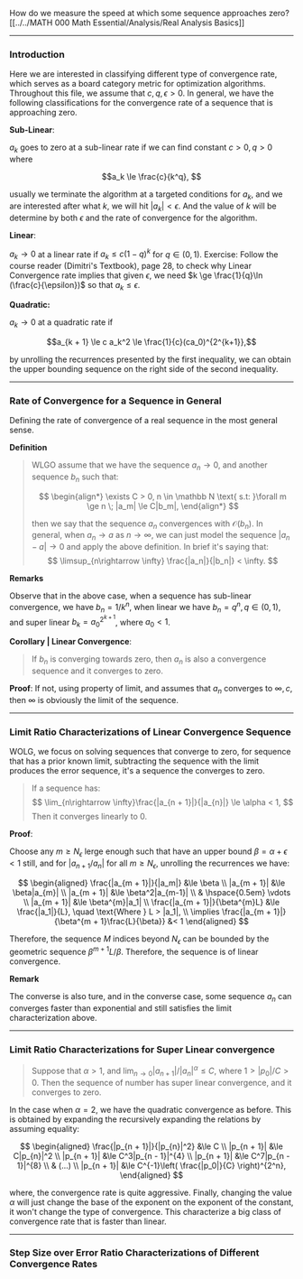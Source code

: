 How do we measure the speed at which some sequence approaches zero? 
[[../../MATH 000 Math Essential/Analysis/Real Analysis Basics]]


---

### **Introduction**

Here we are interested in classifying different type of convergence rate, which serves as a board category metric for optimization algorithms. Throughout this file, we assume that $c, q, \epsilon > 0$. In general, we have the following classifications for the convergence rate of a sequence that is approaching zero. 

**Sub-Linear**:

$a_k$ goes to zero at a sub-linear rate if we can find constant $c>0, q > 0$ where 

$$a_k \le \frac{c}{k^q}, $$

usually we terminate the algorithm at a targeted conditions for $a_k$, and we are interested after what $k$, we will hit $|a_k| < \epsilon$. And the value of $k$ will be determine by both $\epsilon$ and the rate of convergence for the algorithm. 

**Linear**: 

$a_k\rightarrow 0$  at a linear rate if $a_k\le c(1 - q)^k$ for $q \in (0, 1)$. Exercise: Follow the course reader (Dimitri's Textbook), page 28, to check why Linear Convergence rate implies that given $\epsilon$, we need $k \ge \frac{1}{q}\ln (\frac{c}{\epsilon})$ so that $a_k\le \epsilon$. 

**Quadratic:**

$a_k\rightarrow 0$ at a quadratic rate if 

$$a_{k + 1} \le c a_k^2 \le \frac{1}{c}(ca_0)^{2^{k+1}},$$

by unrolling the recurrences presented by the first inequality, we can obtain the upper bounding sequence on the right side of the second inequality. 


---
### **Rate of Convergence for a Sequence in General**

Defining the rate of convergence of a real sequence in the most general sense. 

**Definition**

>WLGO assume that we have the sequence $a_n \rightarrow 0$, and another sequence $b_n$ such that: 
> 
> $$
> \begin{align*}
>    \exists C > 0, n \in \mathbb N \text{ s.t: }\forall m \ge n \; |a_m| \le C|b_m|, 
> \end{align*}
> $$
> 
> then we say that the sequence $a_n$ convergences with $\mathcal O(b_n)$. In general, when $a_n \rightarrow a$ as $n\rightarrow \infty$, we can just model the sequence $|a_n - a|\rightarrow 0$ and apply the above definition. In brief it's saying that:
> $$
>   \limsup_{n\rightarrow \infty} \frac{|a_n|}{|b_n|} < \infty. 
> $$


**Remarks**

Observe that in the above case, when a sequence has sub-linear convergence, we have $b_n = 1/k^{n}$, when linear we have $b_n = q^n, q\in (0, 1)$, and super linear $b_k = a_0^{2^{k + 1}}$, where $a_0 <1$. 

**Corollary | Linear Convergence**: 

> If $b_n$ is converging towards zero, then $a_n$ is also a convergence sequence and it converges to zero. 

**Proof**: 
If not, using property of limit, and assumes that $a_n$ converges to ${\infty, c}$, then $\infty$ is obviously the limit of the sequence. 


---
### **Limit Ratio Characterizations of Linear Convergence Sequence**

WOLG, we focus on solving sequences that converge to zero, for sequence that has a prior known limit, subtracting the sequence with the limit produces the error sequence, it's a sequence the converges to zero. 

> If a sequence has: 
> $$
>   \lim_{n\rightarrow \infty}\frac{|a_{n + 1}|}{|a_{n}|} \le \alpha < 1, 
> $$
> Then it converges linearly to $0$. 


**Proof**:

Choose any $m \ge N_\epsilon$ lerge enough such that have an upper bound $\beta = \alpha + \epsilon < 1$ still, and for $|a_{n +1}/a_n|$ for all $m \ge N_\epsilon$, unrolling the recurrences we have: 

$$
\begin{aligned}
    \frac{|a_{m + 1}|}{|a_m|} &\le \beta
    \\
    |a_{m + 1}| &\le \beta|a_{m}|
    \\
    |a_{m + 1}| &\le \beta^2|a_{m-1}|
    \\
    & \hspace{0.5em} \vdots
    \\
    |a_{m + 1}| &\le \beta^{m}|a_1|
    \\
    \frac{|a_{m + 1}|}{\beta^{m}L} &\le \frac{|a_1|}{L}, \quad \text{Where } L > |a_1|, 
    \\
    \implies 
    \frac{|a_{m + 1}|}{\beta^{m + 1}\frac{L}{\beta}} &< 1
\end{aligned}
$$

Therefore, the sequence $M$ indices beyond $N_\epsilon$ can be bounded by the geometric sequence $\beta^{m +1}L/\beta$. Therefore, the sequence is of linear convergence. 

**Remark**

The converse is also ture, and in the converse case, some sequence $a_n$ can converges faster than exponential and still satisfies the limit characterization above. 


---
### **Limit Ratio Characterizations for Super Linear convergence**

> Suppose that $\alpha > 1$, and $\lim_{n\rightarrow 0}|a_{n + 1}|/|a_{n}|^\alpha \le C$, where $1 > |p_0|/C > 0$. Then the sequence of number has super linear convergence, and it converges to zero. 

In the case when $\alpha = 2$, we have the quadratic convergence as before. This is obtained by expanding the recursively expanding the relations by assuming equality: 

$$
\begin{aligned}
    \frac{|p_{n + 1}|}{|p_{n}|^2} &\le C
    \\
    |p_{n + 1}| &\le C|p_{n}|^2
    \\
    |p_{n + 1}| &\le C^3|p_{n - 1}|^{4}
    \\
    |p_{n + 1}| &\le C^7|p_{n - 1}|^{8}
    \\
    & (...)
    \\
    |p_{n + 1}| &\le C^{-1}\left(
        \frac{|p_0|}{C}
    \right)^{2^n}, 
\end{aligned}
$$

where, the convergence rate is quite aggressive. Finally, changing the value $\alpha$ will just change the base of the exponent on the exponent of the constant, it won't change the type of convergence. This characterize a big class of convergence rate that is faster than linear. 


---
### **Step Size over Error Ratio Characterizations of Different Convergence Rates**


